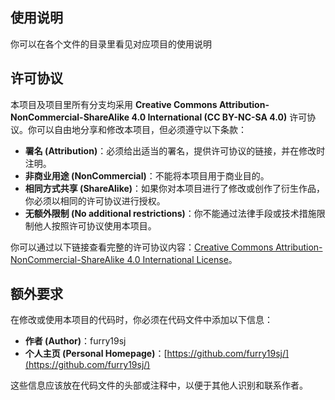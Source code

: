 ## 使用说明

你可以在各个文件的目录里看见对应项目的使用说明

## 许可协议

本项目及项目里所有分支均采用 **Creative Commons Attribution-NonCommercial-ShareAlike 4.0 International (CC BY-NC-SA 4.0)** 许可协议。你可以自由地分享和修改本项目，但必须遵守以下条款：

- **署名 (Attribution)**：必须给出适当的署名，提供许可协议的链接，并在修改时注明。
- **非商业用途 (NonCommercial)**：不能将本项目用于商业目的。
- **相同方式共享 (ShareAlike)**：如果你对本项目进行了修改或创作了衍生作品，你必须以相同的许可协议进行授权。
- **无额外限制 (No additional restrictions)**：你不能通过法律手段或技术措施限制他人按照许可协议使用本项目。

你可以通过以下链接查看完整的许可协议内容：[Creative Commons Attribution-NonCommercial-ShareAlike 4.0 International License](http://creativecommons.org/licenses/by-nc-sa/4.0/)。

## 额外要求

在修改或使用本项目的代码时，你必须在代码文件中添加以下信息：

- **作者 (Author)**：furry19sj
- **个人主页 (Personal Homepage)**：[https://github.com/furry19sj/](https://github.com/furry19sj/)

这些信息应该放在代码文件的头部或注释中，以便于其他人识别和联系作者。
